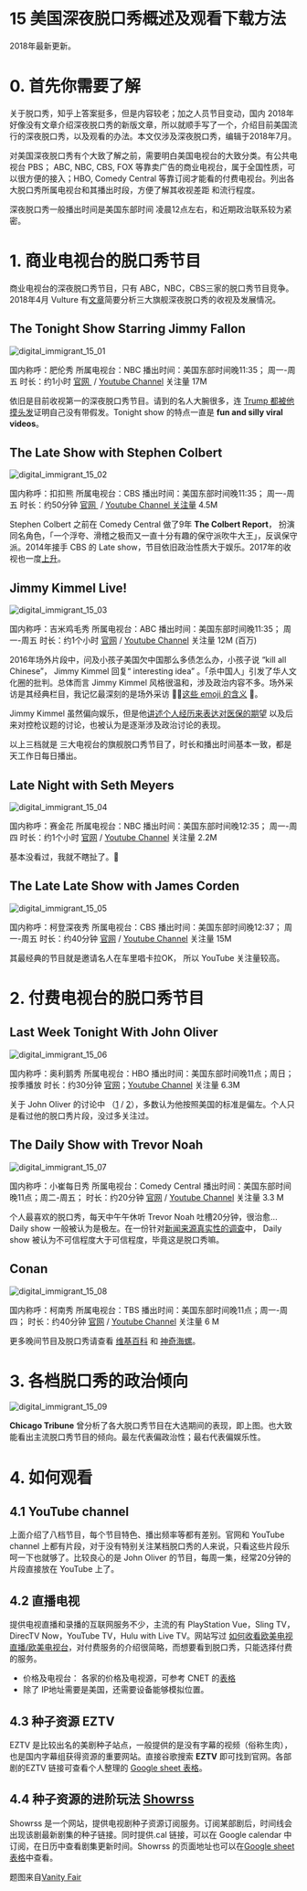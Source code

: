 # 15 美国深夜脱口秀概述及观看下载方法

2018年最新更新。
<!-- more -->

# 0. 首先你需要了解

关于脱口秀，知乎上答案挺多，但是内容较老；加之人员节目变动，国内 2018年好像没有文章介绍深夜脱口秀的新版文章，所以就顺手写了一个，介绍目前美国流行的深夜脱口秀，以及观看的办法。本文仅涉及深夜脱口秀，编辑于2018年7月。

对美国深夜脱口秀有个大致了解之前，需要明白美国电视台的大致分类。有公共电视台 PBS； ABC, NBC, CBS, FOX 等靠卖广告的商业电视台，属于全国性质，可以很方便的接入；HBO, Comedy Central 等靠订阅才能看的付费电视台。列出各大脱口秀所属电视台和其播出时段，方便了解其收视差距 和流行程度。

深夜脱口秀一般播出时间是美国东部时间 凌晨12点左右，和近期政治联系较为紧密。

# 1. 商业电视台的脱口秀节目

商业电视台的深夜脱口秀节目，只有 ABC，NBC，CBS三家的脱口秀节目竞争。2018年4月 Vulture 有[文章](http://www.vulture.com/2018/04/late-night-ratings-early-2018-colbert-fallon.html)简要分析三大旗舰深夜脱口秀的收视及发展情况。

## The Tonight Show Starring Jimmy Fallon
![digital\_immigrant\_15\_01](https://cdn.shuziyimin.org/blog-15-1-1564981929.jpg)

国内称呼：肥伦秀
所属电视台：NBC
播出时间：美国东部时间晚11:35； 周一-周五
时长：约1小时
[官网 ](https://www.nbc.com/the-tonight-show) / [Youtube Channel](https://www.youtube.com/channel/UC8-Th83bH_thdKZDJCrn88g) 关注量 17M 

依旧是目前收视第一的深夜脱口秀节目。请到的名人大腕很多，连 [Trump 都被他摸头发](https://www.youtube.com/watch?v=kIGcosb22_Y)证明自己没有带假发。Tonight show 的特点一直是 **fun and silly viral videos**。


## The Late Show with Stephen Colbert
![digital\_immigrant\_15\_02](https://cdn.shuziyimin.org/blog-15-2-1564981932.jpg)

国内称呼：扣扣熊
所属电视台：CBS
播出时间：美国东部时间晚11:35； 周一-周五
时长：约50分钟
[官网 ](https://www.cbs.com/shows/the-late-show-with-stephen-colbert/) / [Youtube Channel 关注量](https://www.youtube.com/channel/UCMtFAi84ehTSYSE9XoHefig) 4.5M 

Stephen Colbert 之前在 Comedy Central 做了9年 **The Colbert Report**， 扮演同名角色，「一个浮夸、滑稽之极而又一直十分有趣的保守派吹牛大王」，反讽保守派。2014年接手 CBS 的 Late show，节目依旧政治性质大于娱乐。2017年的收视也一度[上升](https://www.cinemablend.com/television/1731930/how-colbert-and-fallons-ratings-have-changed-since-the-presidential-election)。



## Jimmy Kimmel Live!
![digital\_immigrant\_15\_03](https://cdn.shuziyimin.org/blog-15-3-1564981933.jpg)

国内称呼：吉米鸡毛秀
所属电视台：ABC
播出时间：美国东部时间晚11:35； 周一-周五
时长：约1个小时
[官网](https://abc.go.com/shows/jimmy-kimmel-live) /  [Youtube Channel](https://www.youtube.com/user/JimmyKimmelLive) 关注量 12M (百万)

2016年场外片段中，问及小孩子美国欠中国那么多债怎么办，小孩子说 “kill all Chinese”， Jimmy Kimmel 回复“ interesting idea” 。「杀中国人」引发了华人文化圈的批判。总体而言 Jimmy Kimmel  风格很温和，涉及政治内容不多。场外采访是其经典栏目，我记忆最深刻的是场外采访 🍆🍑[这些 emoji 的含义](https://www.youtube.com/watch?v=NUMl6S_KNj4) 🙈。

Jimmy Kimmel 虽然偏向娱乐，但是他[讲述个人经历来表达对医保的期望](https://www.theguardian.com/tv-and-radio/2017/may/05/late-night-comedy-political-politicized) 以及后来对控枪议题的讨论，也被认为是逐渐涉及政治讨论的表现。

以上三档就是 三大电视台的旗舰脱口秀节目了，时长和播出时间基本一致，都是天工作日每日播出。

## Late Night with Seth Meyers
![digital\_immigrant\_15\_04](https://cdn.shuziyimin.org/blog-15-4-1564981933.jpg)

国内称呼：赛金花
所属电视台：NBC
播出时间：美国东部时间晚12:35； 周一-周四
时长：约1个小时
[官网](https://www.nbc.com/late-night-with-seth-meyers) /  [Youtube Channel](https://www.youtube.com/user/LateNightSeth) 关注量 2.2M 

基本没看过，我就不瞎扯了。🙈

## The Late Late Show with James Corden
![digital\_immigrant\_15\_05](https://cdn.shuziyimin.org/blog-15-5-1564981934.jpg)

国内称呼：柯登深夜秀
所属电视台：CBS
播出时间：美国东部时间晚12:37； 周一-周五
时长：约40分钟
[官网](https://www.cbs.com/shows/late-late-show/) / [Youtube Channel](https://www.youtube.com/user/TheLateLateShow) 关注量 15M 

其最经典的节目就是邀请名人在车里唱卡拉OK， 所以 YouTube 关注量较高。

# 2. 付费电视台的脱口秀节目

## Last Week Tonight With John Oliver
![digital\_immigrant\_15\_06](https://cdn.shuziyimin.org/blog-15-6-1564981935.jpg)

国内称呼：奥利鹅秀
所属电视台：HBO
播出时间：美国东部时间晚11点；周日；按季播放
时长：约30分钟
[官网](https://www.hbo.com/last-week-tonight-with-john-oliver)；[Youtube Channel](https://www.youtube.com/channel/UC3XTzVzaHQEd30rQbuvCtTQ) 关注量 6.3M  

关于 John Oliver 的讨论中 （[1](https://www.reddit.com/r/lastweektonight/comments/46by45/how_biased_do_you_think_john_oliver_is/) / [2](https://www.quora.com/What-is-the-political-leaning-of-last-week-tonight-with-John-Oliver)），多数认为他按照美国的标准是偏左。个人只是看过他的脱口秀片段，没过多关注过。

## The Daily Show with Trevor Noah
![digital\_immigrant\_15\_07](https://cdn.shuziyimin.org/blog-15-7-1564981936.jpg)

国内称呼：小崔每日秀
所属电视台：Comedy Central
播出时间：美国东部时间晚11点；周二-周五；
时长：约20分钟
[官网](http://www.cc.com/shows/the-daily-show-with-trevor-noah) / [Youtube Channel](https://www.youtube.com/channel/UCwWhs_6x42TyRM4Wstoq8HA) 关注量 3.3 M  

个人最喜欢的脱口秀，每天中午午休听 Trevor Noah 吐槽20分钟，很治愈... 
Daily show 一般被认为是极左。在一份针对[新闻来源真实性的调查](https://www.quora.com/What-are-the-most-empirically-neutral-objective-nonpartisan-and-unbiased-news-sources-in-the-US)中， Daily show  被认为不可信程度大于可信程度，毕竟这是脱口秀嘛。

## Conan
![digital\_immigrant\_15\_08](https://cdn.shuziyimin.org/blog-15-8-1564981936.png)

国内称呼：柯南秀
所属电视台：TBS
播出时间：美国东部时间晚11点；周一-周四；
时长：约40分钟
[官网](http://www.tbs.com/shows/conan)  / [Youtube Channel](https://www.youtube.com/channel/UCi7GJNg51C3jgmYTUwqoUXA) 关注量 6 M  

更多晚间节目及脱口秀请查看 [维基百科](https://en.wikipedia.org/wiki/List_of_late-night_American_network_TV_programs) 和 [神奇海螺](https://www.google.com/)。

# 3.  各档脱口秀的政治倾向

![digital\_immigrant\_15\_09](https://cdn.shuziyimin.org/blog-15-9-1564981937.png)

**Chicago Tribune** 曾分析了各大脱口秀节目在大选期间的表现，即上图。也大致能看出主流脱口秀节目的倾向。最左代表偏政治性；最右代表偏娱乐性。

# 4. 如何观看

## 4.1 YouTube channel
上面介绍了八档节目，每个节目特色、播出频率等都有差别。官网和 YouTube channel 上都有片段，对于没有特别关注某档脱口秀的人来说，只看这些片段乐呵一下也就够了。比较良心的是 John Oliver 的节目，每周一集，经常20分钟的片段直接放在 YouTube 上了。

## 4.2 直播电视
提供电视直播和录播的互联网服务不少，主流的有 PlayStation Vue，Sling TV，DirecTV Now，YouTube TV，Hulu with Live TV。网站写过 [如何收看欧美电视直播/欧美电视台](https://digitalimmigrant.org/34)，对付费服务的介绍很简略，而想要看到脱口秀，只能选择付费的服务。

- 价格及电视台： 各家的价格及电视源，可参考 CNET 的[表格](https://www.cnet.com/news/live-tv-streaming-services-channel-lineups-compared/)
- 除了 IP地址需要是美国，还需要设备能够模拟位置。

## 4.3 种子资源 EZTV

EZTV 是比较出名的美剧种子站点，一般提供的是没有字幕的视频（俗称生肉），也是国内字幕组获得资源的重要网站。直接谷歌搜索 **EZTV** 即可找到官网。各部剧的EZTV 链接可查看个人整理的 [Google sheet 表格](https://docs.google.com/spreadsheets/d/1rcVYESjzA8qZpm2J9zGpGT4aJpYR5ZsZu4RAQpNUeMU/edit?usp=sharing)。

## 4.4 种子资源的进阶玩法 [Showrss](https://showrss.info/)

Showrss 是一个网站，提供电视剧种子资源订阅服务。订阅某部剧后，时间线会出现该剧最新剧集的种子链接。同时提供.cal 链接，可以在 Google calendar 中订阅，在日历中查看剧集更新时间。Showrss 的页面地址也可以在[Google sheet 表格](https://docs.google.com/spreadsheets/d/1rcVYESjzA8qZpm2J9zGpGT4aJpYR5ZsZu4RAQpNUeMU/edit?usp=sharing)中查看。

题图来自[Vanity Fair](https://www.vanityfair.com/hollywood/2015/09/late-night-tv-colbert-fallon-kimmel?mbid=social_twitter) 

